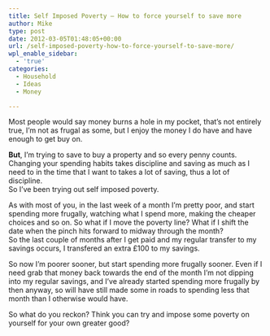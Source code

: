```yaml
---
title: Self Imposed Poverty – How to force yourself to save more
author: Mike
type: post
date: 2012-03-05T01:48:05+00:00
url: /self-imposed-poverty-how-to-force-yourself-to-save-more/
wpl_enable_sidebar:
  - 'true'
categories:
  - Household
  - Ideas
  - Money

---
```

Most people would say money burns a hole in my pocket, that&#8217;s not entirely true, I&#8217;m not as frugal as some, but I enjoy the money I do have and have enough to get buy on.

**But**, I&#8217;m trying to save to buy a property and so every penny counts. Changing your spending habits takes discipline and saving as much as I need to in the time that I want to takes a lot of saving, thus a lot of discipline.  
So I&#8217;ve been trying out self imposed poverty.

As with most of you, in the last week of a month I&#8217;m pretty poor, and start spending more frugally, watching what I spend more, making the cheaper choices and so on. So what if I move the poverty line? What if I shift the date when the pinch hits forward to midway through the month?  
So the last couple of months after I get paid and my regular transfer to my savings occurs, I transfered an extra £100 to my savings.

So now I&#8217;m poorer sooner, but start spending more frugally sooner. Even if I need grab that money back towards the end of the month I&#8217;m not dipping into my regular savings, and I&#8217;ve already started spending more frugally by then anyway, so will have still made some in roads to spending less that month than I otherwise would have.

So what do you reckon? Think you can try and impose some poverty on yourself for your own greater good?

&nbsp;